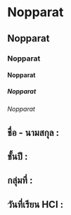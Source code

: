 # Nopparat
## Nopparat
### Nopparat
#### Nopparat
##### Nopparat
###### Nopparat
## ชื่อ - นามสกุล :
## ชั้นปี :
## กลุ่มที่ :
## วันที่เรียน HCI :

